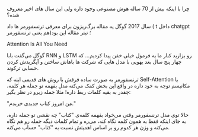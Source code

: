 چرا با اینکه بیش از 70 ساله هوش مصنوعی وجود  داره ولی این سال های اخیر معروف شده؟

سال 2017 گوگل یه مقاله‌ برگ‌ریزون برای معرفی ترنسفورمر ها داد ( t داخل chatgpt هم یعنی ترنسفورمر)؛ تیتر مقاله این بود

 Attention Is All You Need

گوگل می‌گفت بابا RNN و LSTM رو بزارید کنار ما یه فرمول خیلی خفن پیدا کردیم... که چهار پنج سال بعد یهویی با مدل هایی که شرکت ها باهاش ساختن و آپگریدش کردن حسابی ترکوند.

ترنسفورمر به صورت ساده فرقش با روش های قدیمی اینه که Self-Attention یا مکانیسم توجه به خود داره در واقع این بخش کمک می‌کنه مدل بفهمه تو جمله هر کلمه، چقدر به بقیه کلمات ربط داره! مثلا جمله زیرو در نظر بگیر:

"من امروز کتاب جدیدی خریدم."

حالا توی مدل ترنسفورمر وقتی می‌خواد بفهمه کلمه‌ی "کتاب" چه نقشی تو جمله داره، به جای اینکه فقط به همون کلمه نگاه کنه، می‌ره و تمام کلمات دیگه جمله رو هم نگاه می‌کنه و وزن هر کدوم رو بر اساس اهمیتش نسبت به "کتاب" حساب می‌کنه.


